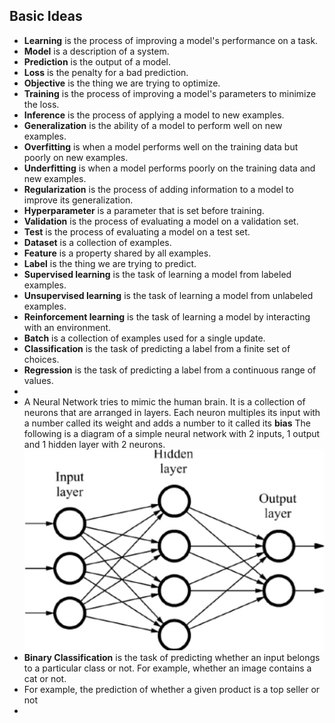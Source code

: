 Basic Ideas
------------
* **Learning** is the process of improving a model's performance on a task.
* **Model** is a description of a system.
* **Prediction** is the output of a model.
* **Loss** is the penalty for a bad prediction.
* **Objective** is the thing we are trying to optimize.
* **Training** is the process of improving a model's parameters to minimize the loss.
* **Inference** is the process of applying a model to new examples.
* **Generalization** is the ability of a model to perform well on new examples.
* **Overfitting** is when a model performs well on the training data but poorly on new examples.
* **Underfitting** is when a model performs poorly on the training data and new examples.
* **Regularization** is the process of adding information to a model to improve its generalization.
* **Hyperparameter** is a parameter that is set before training.
* **Validation** is the process of evaluating a model on a validation set.
* **Test** is the process of evaluating a model on a test set.
* **Dataset** is a collection of examples.
* **Feature** is a property shared by all examples.
* **Label** is the thing we are trying to predict.
* **Supervised learning** is the task of learning a model from labeled examples.
* **Unsupervised learning** is the task of learning a model from unlabeled examples.
* **Reinforcement learning** is the task of learning a model by interacting with an environment.
* **Batch** is a collection of examples used for a single update.
* **Classification** is the task of predicting a label from a finite set of choices.
* **Regression** is the task of predicting a label from a continuous range of values.
* 
* A Neural Network tries to mimic the human brain. It is a collection of neurons that are arranged in layers. Each neuron multiples its input with a number called its weight and adds a number to it called its **bias**
The following is a diagram of a simple neural network with 2 inputs, 1 output and 1 hidden layer with 2 neurons.
![img.png](img.png)
* **Binary Classification** is the task of predicting whether an input belongs to a particular class or not. For example, whether an image contains a cat or not.
* For example, the prediction of whether a given product is a top seller or not
* 